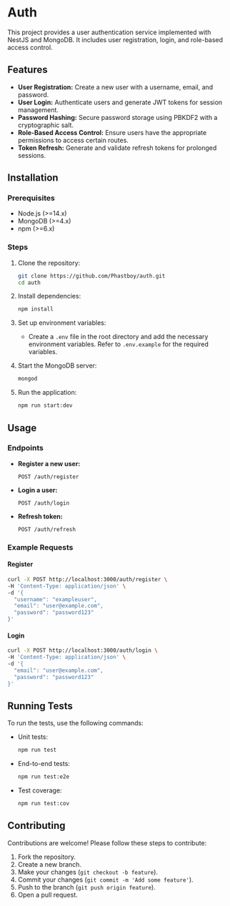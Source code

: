 # Auth

This project provides a user authentication service implemented with NestJS and MongoDB. It includes user registration, login, and role-based access control.

## Features

- **User Registration:** Create a new user with a username, email, and password.
- **User Login:** Authenticate users and generate JWT tokens for session management.
- **Password Hashing:** Secure password storage using PBKDF2 with a cryptographic salt.
- **Role-Based Access Control:** Ensure users have the appropriate permissions to access certain routes.
- **Token Refresh:** Generate and validate refresh tokens for prolonged sessions.

## Installation

### Prerequisites

- Node.js (>=14.x)
- MongoDB (>=4.x)
- npm (>=6.x)

### Steps

1. Clone the repository:

   ```sh
   git clone https://github.com/Phastboy/auth.git
   cd auth
   ```

2. Install dependencies:

   ```sh
   npm install
   ```

3. Set up environment variables:

   - Create a `.env` file in the root directory and add the necessary environment variables. Refer to `.env.example` for the required variables.

4. Start the MongoDB server:

   ```sh
   mongod
   ```

5. Run the application:

   ```sh
   npm run start:dev
   ```

## Usage

### Endpoints

- **Register a new user:**

  ```http
  POST /auth/register
  ```

- **Login a user:**

  ```http
  POST /auth/login
  ```

- **Refresh token:**

  ```http
  POST /auth/refresh
  ```

### Example Requests

#### Register

```sh
curl -X POST http://localhost:3000/auth/register \
-H 'Content-Type: application/json' \
-d '{
  "username": "exampleuser",
  "email": "user@example.com",
  "password": "password123"
}'
```

#### Login

```sh
curl -X POST http://localhost:3000/auth/login \
-H 'Content-Type: application/json' \
-d '{
  "email": "user@example.com",
  "password": "password123"
}'
```

## Running Tests

To run the tests, use the following commands:

- Unit tests:

  ```sh
  npm run test
  ```

- End-to-end tests:

  ```sh
  npm run test:e2e
  ```

- Test coverage:

  ```sh
  npm run test:cov
  ```

## Contributing

Contributions are welcome! Please follow these steps to contribute:

1. Fork the repository.
2. Create a new branch.
3. Make your changes (`git checkout -b feature`).
4. Commit your changes (`git commit -m 'Add some feature'`).
5. Push to the branch (`git push origin feature`).
6. Open a pull request.
